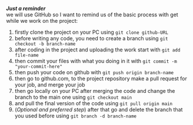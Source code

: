 ___Just a reminder___<br> 
we will use GitHub so I want to remind us of the basic process with get while we work on the project:
  1. firstly clone the project on your PC using `git clone github-URL`
  2. before writing any code, you need to create a branch using `git checkout -b branch-name`
  3. after coding in the project and uploading the work start with `git add file-name`
  4. then commit your files with what you doing in it with `git commit -m "your-commit-here"`
  5. then push your code on github with `git push origin branch-name`
  6. then go to github.com, to the project repository make a pull request for your job, and merge your job
  7. then go locally on your PC after merging the code and change the branch to the main one using `git checkout main`
  8. and pull the final version of the code using `git pull origin main`
  9. (_Optional and preferred step_) after that go and delete the branch that you used before using `git branch -d branch-name`
